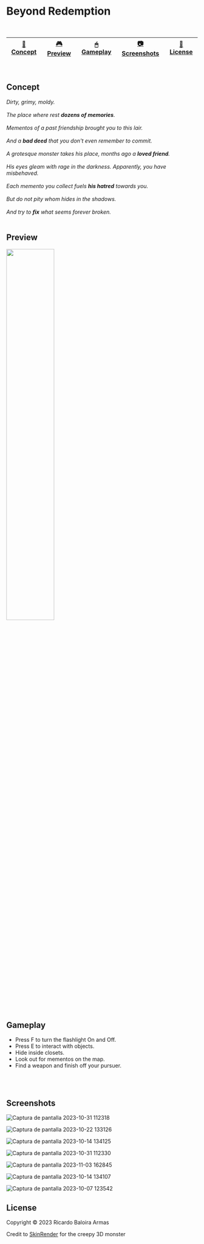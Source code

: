 # Beyond Redemption

<br>

| [📖 Concept](#concept) |[🎮 Preview](#preview) | [🖱 Gameplay](#gameplay) | [📷 Screenshots](#screenshots) | [🔖 License](#license) |
| -------- | --------------- | --------------- | -------- | ----------- |

<br>

## Concept

_Dirty, grimy, moldy._
<br>
<br>
_The place where rest **dozens of memories**._
<br>
<br>
_Mementos of a past friendship brought you to this lair._
<br>
<br>
_And a **bad deed** that you don't even remember to commit._
<br>
<br>
_A grotesque monster takes his place, months ago a **loved friend**._
<br>
<br>
_His eyes gleam with rage in the darkness. Apparently, you have misbehaved._
<br>
<br>
_Each memento you collect fuels **his hatred** towards you._
<br>
<br>
_But do not pity whom hides in the shadows._
<br>
<br>
_And try to **fix** what seems forever broken._
<br>
<br>

## Preview

[<img src="https://cdn.pixabay.com/photo/2019/06/25/12/59/click-here-4298145_1280.png" width="50%">](https://www.youtube.com/watch?v=HfEo2G-Ja-k&ab_channel=ilarioRaio "Demo game mechanics")

<br>
<br>

## Gameplay

- Press F to turn the flashlight On and Off.
- Press E to interact with objects.
- Hide inside closets.
- Look out for mementos on the map.
- Find a weapon and finish off your pursuer.

<br>
<br>

## Screenshots

![Captura de pantalla 2023-10-31 112318](https://github.com/ricardobar96/beyond-redemption/assets/73242474/ae92f8f0-dfaa-405d-bfb9-4aa29f42e2d8)


![Captura de pantalla 2023-10-22 133126](https://github.com/ricardobar96/beyond-redemption/assets/73242474/f02447b4-e126-4b5f-a74e-ceb7a8c463fd)


![Captura de pantalla 2023-10-14 134125](https://github.com/ricardobar96/beyond-redemption/assets/73242474/2cbbe504-ffa8-4831-8b18-346fff17a18f)


![Captura de pantalla 2023-10-31 112330](https://github.com/ricardobar96/beyond-redemption/assets/73242474/e8d07d64-b78b-4500-82bb-6fc067ccb617)


![Captura de pantalla 2023-11-03 162845](https://github.com/ricardobar96/beyond-redemption/assets/73242474/6c431723-3188-4720-a5ac-7548acc82190)


![Captura de pantalla 2023-10-14 134107](https://github.com/ricardobar96/beyond-redemption/assets/73242474/aabe9d0f-83e8-4c70-861e-0c98e17d16ed)


![Captura de pantalla 2023-10-07 123542](https://github.com/ricardobar96/beyond-redemption/assets/73242474/be23dcb7-2357-4842-9506-564cd4742cdc)

## License
Copyright ©️ 2023 Ricardo Baloira Armas

Credit to [SkinRender](https://www.cgtrader.com/skinrender-artworks) for the creepy 3D monster
